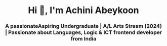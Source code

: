 <h1 align="center">Hi 👋, I'm Achini Abeykoon</h1>
<h3 align="center">A passionateAspiring Undergraduate | A/L Arts Stream (2024) | Passionate about Languages, Logic & ICT frontend developer from India</h3>


<p align="left">
</p>

